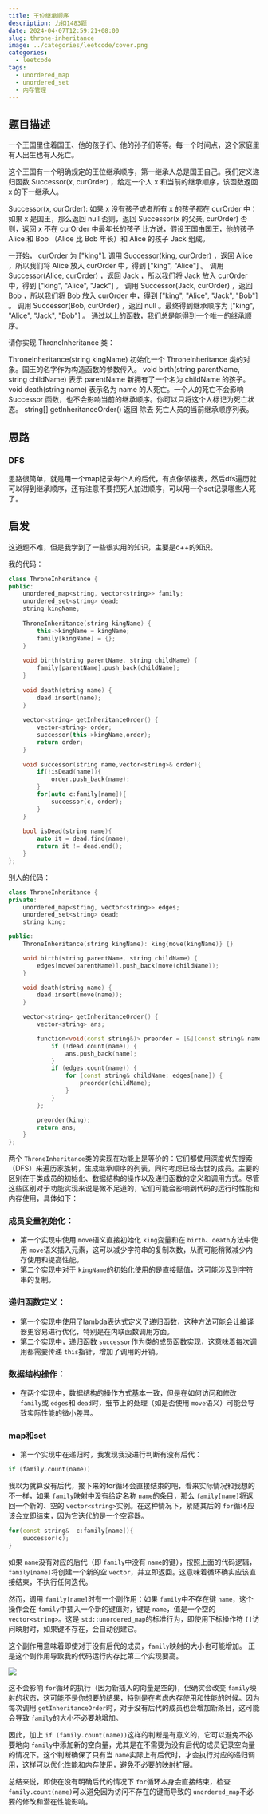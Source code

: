 ```yaml
---
title: 王位继承顺序
description: 力扣1483题
date: 2024-04-07T12:59:21+08:00
slug: throne-inheritance
image: ../categories/leetcode/cover.png
categories:
  - leetcode
tags:
  - unordered_map
  - unordered_set
  - 内存管理
---
```

## 题目描述

一个王国里住着国王、他的孩子们、他的孙子们等等。每一个时间点，这个家庭里有人出生也有人死亡。

这个王国有一个明确规定的王位继承顺序，第一继承人总是国王自己。我们定义递归函数 Successor(x, curOrder) ，给定一个人 x 和当前的继承顺序，该函数返回 x 的下一继承人。

Successor(x, curOrder):
    如果 x 没有孩子或者所有 x 的孩子都在 curOrder 中：
        如果 x 是国王，那么返回 null
        否则，返回 Successor(x 的父亲, curOrder)
    否则，返回 x 不在 curOrder 中最年长的孩子
比方说，假设王国由国王，他的孩子 Alice 和 Bob （Alice 比 Bob 年长）和 Alice 的孩子 Jack 组成。

一开始， curOrder 为 ["king"].
调用 Successor(king, curOrder) ，返回 Alice ，所以我们将 Alice 放入 curOrder 中，得到 ["king", "Alice"] 。
调用 Successor(Alice, curOrder) ，返回 Jack ，所以我们将 Jack 放入 curOrder 中，得到 ["king", "Alice", "Jack"] 。
调用 Successor(Jack, curOrder) ，返回 Bob ，所以我们将 Bob 放入 curOrder 中，得到 ["king", "Alice", "Jack", "Bob"] 。
调用 Successor(Bob, curOrder) ，返回 null 。最终得到继承顺序为 ["king", "Alice", "Jack", "Bob"] 。
通过以上的函数，我们总是能得到一个唯一的继承顺序。

请你实现 ThroneInheritance 类：

ThroneInheritance(string kingName) 初始化一个 ThroneInheritance 类的对象。国王的名字作为构造函数的参数传入。
void birth(string parentName, string childName) 表示 parentName 新拥有了一个名为 childName 的孩子。
void death(string name) 表示名为 name 的人死亡。一个人的死亡不会影响 Successor 函数，也不会影响当前的继承顺序。你可以只将这个人标记为死亡状态。
string[] getInheritanceOrder() 返回 除去 死亡人员的当前继承顺序列表。

## 思路

### DFS

思路很简单，就是用一个map记录每个人的后代，有点像邻接表，然后dfs遍历就可以得到继承顺序，还有注意不要把死人加进顺序，可以用一个set记录哪些人死了。

## 启发

这道题不难，但是我学到了一些很实用的知识，主要是c++的知识。

我的代码：

```c++
class ThroneInheritance {
public:
    unordered_map<string, vector<string>> family;
    unordered_set<string> dead;
    string kingName;
  
    ThroneInheritance(string kingName) {
        this->kingName = kingName;
        family[kingName] = {};
    }
  
    void birth(string parentName, string childName) {
        family[parentName].push_back(childName);
    }
  
    void death(string name) {
        dead.insert(name);
    }
  
    vector<string> getInheritanceOrder() {
        vector<string> order;
        successor(this->kingName,order);
        return order;
    }
  
    void successor(string name,vector<string>& order){
        if(!isDead(name)){
            order.push_back(name);
        }
        for(auto c:family[name]){
            successor(c, order);
        }
    }
  
    bool isDead(string name){
        auto it = dead.find(name);
        return it != dead.end();
    }
};
```

别人的代码：

```c++
class ThroneInheritance {
private:
    unordered_map<string, vector<string>> edges;
    unordered_set<string> dead;
    string king;

public:
    ThroneInheritance(string kingName): king{move(kingName)} {}

    void birth(string parentName, string childName) {
        edges[move(parentName)].push_back(move(childName));
    }

    void death(string name) {
        dead.insert(move(name));
    }

    vector<string> getInheritanceOrder() {
        vector<string> ans;

        function<void(const string&)> preorder = [&](const string& name) {
            if (!dead.count(name)) {
                ans.push_back(name);
            }
            if (edges.count(name)) {
                for (const string& childName: edges[name]) {
                    preorder(childName);
                }
            }
        };

        preorder(king);
        return ans;
    }
};

```

两个 `ThroneInheritance`类的实现在功能上是等价的：它们都使用深度优先搜索（DFS）来遍历家族树，生成继承顺序的列表，同时考虑已经去世的成员。主要的区别在于类成员的初始化、数据结构的操作以及递归函数的定义和调用方式。尽管这些区别对于功能实现来说是微不足道的，它们可能会影响到代码的运行时性能和内存使用，具体如下：

### **成员变量初始化**：

- 第一个实现中使用 `move`语义直接初始化 `king`变量和在 `birth`、`death`方法中使用 `move`语义插入元素，这可以减少字符串的复制次数，从而可能稍微减少内存使用和提高性能。
- 第二个实现中对于 `kingName`的初始化使用的是直接赋值，这可能涉及到字符串的复制。

### **递归函数定义**：

- 第一个实现中使用了lambda表达式定义了递归函数，这种方法可能会让编译器更容易进行优化，特别是在内联函数调用方面。
- 第二个实现中，递归函数 `successor`作为类的成员函数实现，这意味着每次调用都需要传递 `this`指针，增加了调用的开销。

### **数据结构操作**：

- 在两个实现中，数据结构的操作方式基本一致，但是在如何访问和修改 `family`或 `edges`和 `dead`时，细节上的处理（如是否使用 `move`语义）可能会导致实际性能的微小差异。

### **map和set**

- 第一个实现中在递归时，我发现我没进行判断有没有后代：

```c++
if (family.count(name))
```

我以为就算没有后代，接下来的for循环会直接结束的吧，看来实际情况和我想的不一样，如果 `family`映射中没有给定名称 `name`的条目，那么 `family[name]`将返回一个新的、空的 `vector<string>`实例。在这种情况下，紧随其后的 `for`循环应该会立即结束，因为它迭代的是一个空容器。

```cpp
for(const string&  c:family[name]){
    successor(c);
}
```

如果 `name`没有对应的后代（即 `family`中没有 `name`的键），按照上面的代码逻辑，`family[name]`将创建一个新的空 `vector`，并立即返回。这意味着循环确实应该直接结束，不执行任何迭代。

然而，调用 `family[name]`时有一个副作用：如果 `family`中不存在键 `name`，这个操作会在 `family`中插入一个新的键值对，键是 `name`，值是一个空的 `vector<string>`。这是 `std::unordered_map`的标准行为，即使用下标操作符 `[]`访问映射时，如果键不存在，会自动创建它。

这个副作用意味着即使对于没有后代的成员，`family`映射的大小也可能增加。
正是这个副作用导致我的代码运行内存比第二个实现要高。

![](time_memory.png)

这不会影响 `for`循环的执行（因为新插入的向量是空的)，但确实会改变 `family`映射的状态，这可能不是你想要的结果，特别是在考虑内存使用和性能的时候。因为每次调用 `getInheritanceOrder`时，对于没有后代的成员也会增加新条目，这可能会导致 `family`的大小不必要地增加。

因此，加上 `if (family.count(name))`这样的判断是有意义的，它可以避免不必要地向 `family`中添加新的空向量，尤其是在不需要为没有后代的成员记录空向量的情况下。这个判断确保了只有当 `name`实际上有后代时，才会执行对应的递归调用，这样可以优化性能和内存使用，避免不必要的映射扩展。

总结来说，即使在没有明确后代的情况下 `for`循环本身会直接结束，检查 `family.count(name)`可以避免因为访问不存在的键而导致的 `unordered_map`不必要的修改和潜在性能影响。
